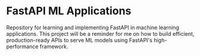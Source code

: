 # FastAPI ML Applications

Repository for learning and implementing FastAPI in machine learning applications. This project will be a reminder for me on how to build efficient, production-ready APIs to serve ML models using FastAPI's high-performance framework.